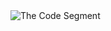<img src="https://github.com/TheCodeSegment/.github/assets/82377810/0f7c5c6b-6326-430f-9f06-92549928dfe7?raw=true" alt="The Code Segment" style="max-width:100%;">


